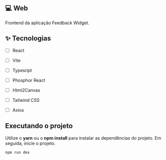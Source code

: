 ## 💻 Web
Frontend da aplicação Feedback Widget.

## ✨ Tecnologias

-   [ ] React
-   [ ] Vite
-   [ ] Typesript
-   [ ] Phosphor React
-   [ ] Html2Canvas
-   [ ] Tailwind CSS
-   [ ] Axios


## Executando o projeto

Utilize o **yarn** ou o **npm install** para instalar as dependências do projeto.
Em seguida, inicie o projeto.

```cl
npm run dev
```
